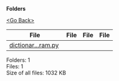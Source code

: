 **Folders**

[&lt;Go Back&gt;](../right.html)

<table><thead><tr class="header"><th><strong>File</strong></th><th><strong>File</strong></th><th><strong>File</strong></th><th><strong>File</strong></th></tr></thead><tbody><tr class="odd"><td><a href="dictionary_program.py">dictionar...ram.py</a> </td><td></td><td></td><td></td></tr></tbody></table>

Folders: 1  
Files: 1  
Size of all files: 1032 KB
